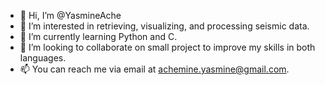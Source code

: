 - 👋 Hi, I’m @YasmineAche
- 👀 I’m interested in retrieving, visualizing, and processing seismic data.
- 🌱 I’m currently learning Python and C.
- 💞️ I’m looking to collaborate on small project to improve my skills in both languages.
- 📫 You can reach me via email at achemine.yasmine@gmail.com.

<!---
YasmineAche/YasmineAche is a ✨ special ✨ repository because its `README.md` (this file) appears on your GitHub profile.
You can click the Preview link to take a look at your changes.
--->
